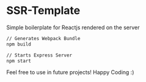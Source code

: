 # SSR-Template
Simple boilerplate for Reactjs rendered on the server

```sh
// Generates Webpack Bundle
npm build

// Starts Express Server
npm start
```

Feel free to use in future projects!
Happy Coding :)

